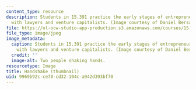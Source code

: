 ```yaml
---
content_type: resource
description: Students in 15.391 practice the early stages of entrepreneurship by working
  with lawyers and venture capitalists. (Image courtesy of Daniel Bersak.)
file: https://ol-ocw-studio-app-production.s3.amazonaws.com/courses/15-391-early-stage-capital-fall-2010/9969b92cce70cd32104ca942d393bf70_15-391f10-th.jpg
file_type: image/jpeg
image_metadata:
  caption: Students in 15.391 practice the early stages of entrepreneurship by working
    with lawyers and venture capitalists. (Image courtesy of Daniel Bersak.)
  credit: ''
  image-alt: Two people shaking hands.
resourcetype: Image
title: Handshake (thumbnail)
uid: 9969b92c-ce70-cd32-104c-a942d393bf70
---
```

